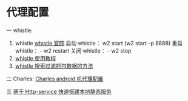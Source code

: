 <!--
 * @Author: TerryMin
 * @Date: 2023-04-03 07:36:22
 * @LastEditors: TerryMin
 * @LastEditTime: 2023-08-04 10:56:02
 * @Description: file not
-->

# 代理配置

一 whistle:

1. whistle
   [whistle 官网](https://wproxy.org/whistle/quickstart.html)
   启动 whistle： w2 start (w2 start -p 8888)
   重启 whistle： - w2 restart
   关闭 whistle： - w2 stop
2. [whistle 使用教程](https://juejin.cn/post/6930415221185970189)
3. [whistle 搜索过滤抓包数据的方法](https://github.com/avwo/help/issues/13)

二 Charles:
[Charles android 机代理配置](https://blog.csdn.net/qq_39168470/article/details/117120873)

三 [基于 Http-service 快速搭建本地静态服务](https://blog.csdn.net/weixin_45932733/article/details/115861292)
